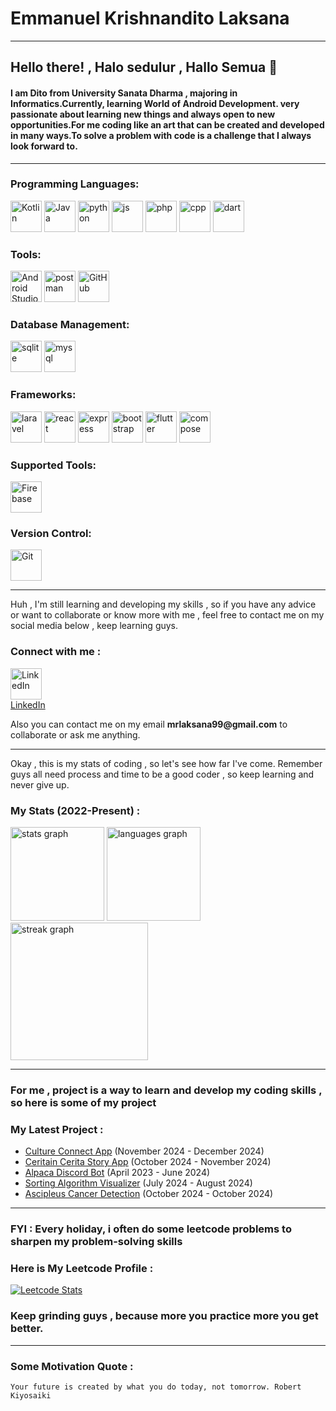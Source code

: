 # Emmanuel Krishnandito Laksana

---

## Hello there! , Halo sedulur , Hallo Semua 👋

#### I am Dito from University Sanata Dharma , majoring in Informatics.Currently, learning World of Android Development. very passionate about learning new things and always open to new opportunities.For me coding like an art that can be created and developed in many ways.To solve a problem with code is a challenge that I always look forward to.

---

### Programming Languages:
<p align="left">
<img alt="Kotlin" width="50px" src="https://img.icons8.com/color/48/000000/kotlin--v3.png" />
<img  alt="Java" width=50px" src="https://cdn.jsdelivr.net/gh/devicons/devicon@latest/icons/java/java-original.svg" />
<img  alt="python" width="50px" src="https://cdn.jsdelivr.net/gh/devicons/devicon@latest/icons/python/python-original.svg" />
<img  alt="js" width="50px" src="https://cdn.jsdelivr.net/gh/devicons/devicon@latest/icons/javascript/javascript-original.svg" />
<img alt="php" width="50px" src="https://cdn.jsdelivr.net/gh/devicons/devicon@latest/icons/php/php-original.svg">
<img  alt="cpp" width="50px" src="https://cdn.jsdelivr.net/gh/devicons/devicon@latest/icons/cplusplus/cplusplus-original.svg" />
 <img  alt="dart" width="50px" src="https://cdn.jsdelivr.net/gh/devicons/devicon@latest/icons/dart/dart-original.svg" />
</p>

### Tools:
<p align="left">
<img alt="Android Studio" width="50px" src="https://img.icons8.com/color/48/000000/android-studio--v3.png" />
<img  alt="postman" width="50px" src="https://cdn.jsdelivr.net/gh/devicons/devicon@latest/icons/postman/postman-original.svg" />
<img alt="GitHub" width="50px" src="https://img.icons8.com/fluent/48/000000/github.png" />
</p>

### Database Management:
<p align="left">
<img  alt="sqlite" width="50px" src="https://cdn.jsdelivr.net/gh/devicons/devicon@latest/icons/sqlite/sqlite-original.svg" />
<img  alt="mysql" width="50px" src="https://cdn.jsdelivr.net/gh/devicons/devicon@latest/icons/mysql/mysql-original.svg" />
</p>


### Frameworks:
<p align="left">
<img alt="laravel" width="50px" src="https://cdn.jsdelivr.net/gh/devicons/devicon@latest/icons/laravel/laravel-original.svg">
<img alt="react" width="50px" src="https://cdn.jsdelivr.net/gh/devicons/devicon@latest/icons/react/react-original.svg">
<img alt="express" width="50px" src="https://cdn.jsdelivr.net/gh/devicons/devicon@latest/icons/express/express-original.svg">
<img alt="bootstrap" width="50px" src="https://cdn.jsdelivr.net/gh/devicons/devicon@latest/icons/bootstrap/bootstrap-original.svg">
<img alt="flutter" width="50px" src="https://cdn.jsdelivr.net/gh/devicons/devicon@latest/icons/flutter/flutter-original.svg">
<img alt="compose" width="50px" src="https://cdn.jsdelivr.net/gh/devicons/devicon@latest/icons/jetpackcompose/jetpackcompose-original-wordmark.svg" />
          
</p>

### Supported Tools:
<p align="left">
<img alt="Firebase" width="50px" src="https://img.icons8.com/color/48/000000/firebase.png" />
</p>

### Version Control:
<p align="left">
<img alt="Git" width="50px" src="https://img.icons8.com/color/48/000000/git.png" />
</p>

--- 
Huh , I'm still learning and developing my skills , so if you have any advice or want to collaborate or know more with
me , feel free to contact me on my social media below , keep learning guys.

### Connect with me :
<p align="left">
<img alt="LinkedIn" width="50px" src="https://cdn.jsdelivr.net/gh/devicons/devicon@latest/icons/linkedin/linkedin-original.svg" /><br>
<a href="www.linkedin.com/in/emmanuel-krishnandito-laksana-3981b2251">LinkedIn</a>
</p>
Also you can contact me on my email  
<b>mrlaksana99@gmail.com</b> to collaborate or ask me anything.

--- 
Okay , this is my stats of coding , so let's see how far I've come.
Remember guys all need process and time to be a good coder , so keep learning and never give up.
### My Stats (2022-Present) :

<img src="https://github-readme-stats.vercel.app/api?username=KrishnanditoLksn&hide_title=false&hide_rank=false&show_icons=true&include_all_commits=true&count_private=true&disable_animations=false&theme=dracula&locale=en&hide_border=false&order=1" height="150" alt="stats graph"  />
<img src="https://github-readme-stats.vercel.app/api/top-langs?username=KrishnanditoLksn&locale=en&hide_title=false&layout=compact&card_width=320&langs_count=5&theme=dracula&hide_border=false&order=2" height="150" alt="languages graph"  />
<img src="https://streak-stats.demolab.com?user=KrishnanditoLksn&locale=en&mode=daily&theme=dark&hide_border=false&border_radius=5&order=3" height="220" alt="streak graph"  />


---

### For me , project is a way to learn and develop my coding skills , so here is some of my project
### My Latest Project :
- [Culture Connect App](https://github.com/BangkitCapstone2024/CultureConnect_MD) (November 2024 - December 2024)
- [Ceritain Cerita Story App](https://github.com/KrishnanditoLksn/CeritainCerita)  (October 2024 - November 2024)
- [Alpaca Discord Bot](https://github.com/KrishnanditoLksn/Alpaca)  (April 2023 - June 2024)
- [Sorting Algorithm Visualizer](https://github.com/KrishnanditoLksn/sort_viz) (July 2024 - August 2024)
- [Ascipleus Cancer Detection](https://github.com/KrishnanditoLksn/AslepsiusCancerDetection) (October 2024 - October 2024)
--- 

### FYI : Every holiday, i often do some leetcode problems to sharpen my problem-solving skills

###  Here is My Leetcode Profile :
[![Leetcode Stats](https://leetcard.jacoblin.cool/KrishnanditoLksn?theme=wtf&extension=activity)](https://leetcode.com/KrishnanditoLksn)

### Keep grinding guys , because more you practice more you get better.

---

### Some Motivation Quote :
 `Your future is created by what you do today, not tomorrow. Robert Kiyosaiki`

